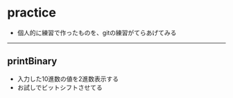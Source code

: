 # practice
- 個人的に練習で作ったものを、gitの練習がてらあげてみる
----
## printBinary
- 入力した10進数の値を2進数表示する
- お試しでビットシフトさせてる
